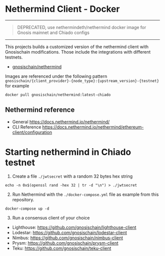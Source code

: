 # Nethermind Client - Docker

----

> DEPRECATED, use nethermindeth/nethermind docker image for Gnosis mainnet and Chiado configs

----

This projects builds a customized version of the nethermind client with Gnosischain modifications. Those include the integrations with different testnets.

- [gnosischain/nethermind](https://hub.docker.com/repository/docker/gnosischain/nethermind)

Images are referenced under the following pattern `gnosischain/{client_provider}-{node_type}:{upstream_version}-{testnet}` for example

```
docker pull gnosischain/nethermind:latest-chiado
```

## Nethermind reference

- General https://docs.nethermind.io/nethermind/
- CLI Reference https://docs.nethermind.io/nethermind/ethereum-client/configuration

# Starting nethermind in Chiado testnet

1. Create a file `./jwtsecret` with a random 32 bytes hex string

```
echo -n 0x$(openssl rand -hex 32 | tr -d "\n") > ./jwtsecret
```

2. Run Nethermind with the `./docker-compose.yml` file as example from this repository.

```
docker-compose up -d
```

3. Run a consensus client of your choice

- Lighthouse: https://github.com/gnosischain/lighthouse-client
- Lodestar: https://github.com/gnosischain/lodestar-client
- Nimbus: https://github.com/gnosischain/nimbus-client
- Prysm: https://github.com/gnosischain/prysm-client
- Teku: https://github.com/gnosischain/teku-client
